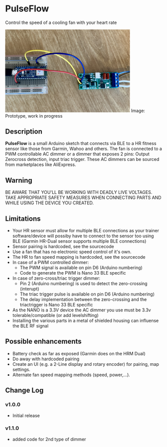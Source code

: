 # PulseFlow
Control the speed of a cooling fan with your heart rate

<img src="Prototype.JPG" alt="Alt text" width="400">
Image: Prototype, work in progress

## Description

**PulseFlow** is a small Arduino sketch that connects via BLE to a HR fitness sensor like those from Garmin, Wahoo and others. The fan is connected to a PWM controllable AC dimmer or a dimmer that exposes 2 pins: Output Zerocross detection, input triac trigger. These AC dimmers can be sourced from marketplaces like AliExpress.

## Warning
BE AWARE THAT YOU'LL BE WORKING WITH DEADLY LIVE VOLTAGES. TAKE APPROPRIATE SAFETY MEASURES WHEN CONNECTING PARTS AND WHILE USING THE DEVICE YOU CREATED. 

## Limitations

+ Your HR sensor must allow for multiple BLE connections as your trainer software/device will possiby have to connect to the sensor too using BLE (Garmin HR-Dual sensor supports multiple BLE connections)
+ Sensor pairing is hardcoded, see the sourcecode
+ Use a fan that has no electronic speed control of it's own.
+ The HR to fan speed mapping is hardcoded, see the sourcecode
+ In case of a PWM controlled dimmer:
  + The PWM signal is available on pin D6 (Arduino numbering)
  + Code to generate the PWM is Nano 33 BLE specific
+ In case of zero-cross/triac trigger dimmer:
  + Pin 2 (Arduino numbering) is used to detect the zero-crossing (interupt)
  + The triac trigger pulse is available on pin D6 (Arduino numbering)
  + The delay implementation between the zero-crossing and the triactrigger is Nano 33 BLE specific
+ As the NANO is a 3.3V device the AC dimmer you use must be 3.3v tolerable/compatible (or add levelshifting)
+ Installing the various parts in a metal of shielded housing can influense the BLE RF signal

## Possible enhancements

+ Battery check as far as exposed (Garmin does on the HRM Dual)
+ Do away with hardcoded pairing
+ Create an UI (e.g. a 2-Line display and rotary encoder) for pairing, map settings. 
+ Alternate fan speed mapping methods (speed, power,...).

## Change Log

### v1.0.0
+ Initial release

### v1.1.0
+ added code for 2nd type of dimmer
